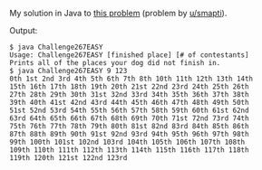My solution in Java to [this problem](https://www.reddit.com/r/dailyprogrammer/comments/4jom3a/20160516_challenge_267_easy_all_the_places_your/) (problem by [u/smapti](https://www.reddit.com/user/smapti)).

Output:
    
    $ java Challenge267EASY
    Usage: Challenge267EASY [finished place] [# of contestants]
    Prints all of the places your dog did not finish in.
    $ java Challenge267EASY 9 123
    0th 1st 2nd 3rd 4th 5th 6th 7th 8th 10th 11th 12th 13th 14th
    15th 16th 17th 18th 19th 20th 21st 22nd 23rd 24th 25th 26th
    27th 28th 29th 30th 31st 32nd 33rd 34th 35th 36th 37th 38th
    39th 40th 41st 42nd 43rd 44th 45th 46th 47th 48th 49th 50th
    51st 52nd 53rd 54th 55th 56th 57th 58th 59th 60th 61st 62nd
    63rd 64th 65th 66th 67th 68th 69th 70th 71st 72nd 73rd 74th
    75th 76th 77th 78th 79th 80th 81st 82nd 83rd 84th 85th 86th
    87th 88th 89th 90th 91st 92nd 93rd 94th 95th 96th 97th 98th
    99th 100th 101st 102nd 103rd 104th 105th 106th 107th 108th
    109th 110th 111th 112th 113th 114th 115th 116th 117th 118th
    119th 120th 121st 122nd 123rd 
